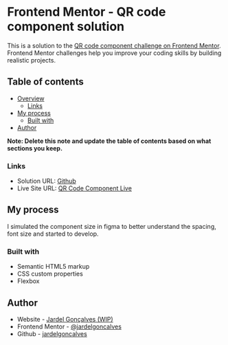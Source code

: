 # Frontend Mentor - QR code component solution

This is a solution to the [QR code component challenge on Frontend Mentor](https://www.frontendmentor.io/challenges/qr-code-component-iux_sIO_H). Frontend Mentor challenges help you improve your coding skills by building realistic projects.

## Table of contents

- [Overview](#overview)
  - [Links](#links)
- [My process](#my-process)
  - [Built with](#built-with)
- [Author](#author)

**Note: Delete this note and update the table of contents based on what sections you keep.**

### Links

- Solution URL: [Github](https://github.com/jardelgoncalves/frontend-mentor/tree/main/qr-code-component)
- Live Site URL: [QR Code Component Live](https://frontend-mentor-challange.netlify.app/qr-code-component/)

## My process

I simulated the component size in figma to better understand the spacing, font size and started to develop.

### Built with

- Semantic HTML5 markup
- CSS custom properties
- Flexbox

## Author

- Website - [Jardel Gonçalves (WIP)](https://jardelgoncalves.dev/)
- Frontend Mentor - [@jardelgoncalves](https://www.frontendmentor.io/profile/jardelgoncalves)
- Github - [jardelgoncalves](https://github.com/jardelgoncalves)
